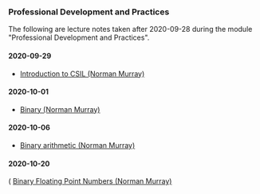 ### Professional Development and Practices

The following are lecture notes taken after 2020-09-28 during the module "Professional Development and Practices".

#### 2020-09-29

* [Introduction to CSIL (Norman Murray)](001-introduction-to-csil.md)  

#### 2020-10-01

* [Binary (Norman Murray)](003-binary.md)

#### 2020-10-06

* [Binary arithmetic (Norman Murray)](004-binary-arithmetic.md) 

#### 2020-10-20

( [Binary Floating Point Numbers (Norman Murray)](006-binary-floating-point-numbers.md)   
